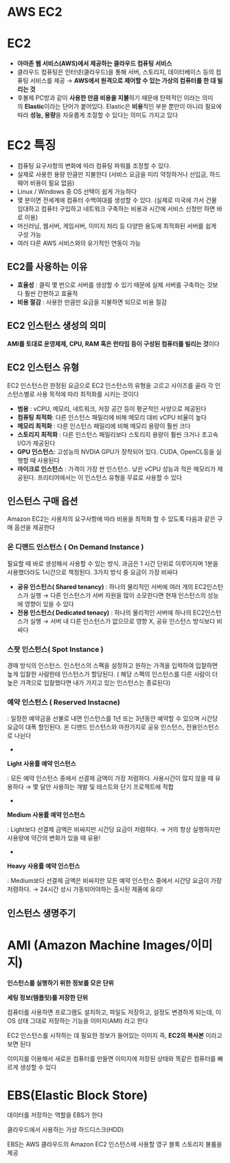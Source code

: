 # AWS EC2

# EC2

- **아마존 웹 서비스(AWS)에서 제공하는 클라우드 컴퓨팅 서비스**
- 클라우드 컴퓨팅은 인터넷(클라우드)을 통해 서버, 스토리지, 데이터베이스 등의 컴퓨팅 서비스를 제공 → **AWS에서 원격으로 제어할 수 있는 가상의 컴퓨터를 한 대 빌리는 것**
- 후불제 PC방과 같이 **사용한 만큼 비용을 지불**하기 때문에 탄력적인 이라는 의미의 **Elastic**이라는 단어가 붙어있다. Elastic은 **비용**적인 부분 뿐만이 아니라 필요에 따라 **성능, 용량**을 자유롭게 조절할 수 있다는 의미도 가지고 있다

# EC2 특징

- 컴퓨팅 요구사항의 변화에 따라 컴퓨팅 파워를 조정할 수 있다.
- 실제로 사용한 용량 만큼만 지불한다 (서비스 요금을 미리 약정하거나 선입금, 하드웨어 비용이 필요 없음)
- Linux / Windows 중 OS 선택이 쉽게 가능하다
- 몇 분이면 전세계에 컴퓨터 수백여대를 생성할 수 있다. (실제로 미국에 가서 건물 임대하고 컴퓨터 구입하고 네트워크 구축하는 비용과 시간에 서비스 신청만 하면 바로 이용)
- 머신러닝, 웹서버, 게임서버, 이미지 처리 등 다양한 용도에 최적화된 서버를 쉽게 구성 가능
- 여러 다른 AWS 서비스와의 유기적인 연동이 가능

## EC2를 사용하는 이유

- **효율성** : 클릭 몇 번으로 서버를 생성할 수 있기 때문에 실제 서버를 구축하는 것보다 훨씬 간편하고 효율적
- **비용 절감** : 사용한 만큼만 요금을 지불하면 되므로 비용 절감

## **EC2 인스턴스 생성의 의미**

**AMI를 토대로 운영체제, CPU, RAM 혹은 런타임 등이 구성된 컴퓨터를 빌리는 것**이다

## **EC2 인스턴스 유형**

EC2 인스턴스란 한정된 요금으로 EC2 인스턴스의 유형을 고르고 사이즈를 골라 각 인스턴스별로 사용 목적에 따라 최적화를 시키는 것이다

- **범용** : vCPU, 메모리, 네트워크, 저장 공간 등이 평균적인 사양으로 제공된다
- **컴퓨팅 최적화**: 다른 인스턴스 패밀리에 비해 메모리 대비 vCPU 비율이 높다
- **메모리 최적화** : 다른 인스턴스 패밀리에 비해 메모리 용량이 훨씬 크다
- **스토리지 최적화** : 다른 인스턴스 패밀리보다 스토리지 용량이 훨씬 크거나 초고속 I/O가 제공된다
- **GPU 인스턴스**: 고성능의 NVDIA GPU가 장착되어 있다. CUDA, OpenCL등을 실행할 때 사용된다
- **마이크로 인스턴스** : 가격이 가장 싼 인스턴스. 낮은 vCPU 성능과 적은 메모리가 제공된다. 프리티어에서는 이 인스턴스 유형을 무료로 사용할 수 있다

## **인스턴스 구매 옵션**

Amazon EC2는 사용자의 요구사항에 따라 비용을 최적화 할 수 있도록 다음과 같은 구매 옵션을 제공한다

### **온 디맨드 인스턴스** **( On Demand Instance )**

필요할 때 바로 생성해서 사용할 수 있는 방식. 과금은 1 시간 단위로 이루어지며 1분을 사용했더라도 1시간으로 책정된다. 3가지 방식 중 요금이 가장 비싸다

- **공유 인스턴스( Shared tenancy)** : 하나의 물리적인 서버에 여러 개의 EC2인스턴스가 실행 → 다른 인스턴스가 서버 자원을 많이 소모한다면 현재 인스턴스의 성능에 영향이 있을 수 있다
- **전용 인스턴스( Dedicated tenacy)** : 하나의 물리적인 서버에 하나의 EC2인스턴스가 실행 → 서버 내 다른 인스턴스가 없으므로 영향 X, 공유 인스턴스 방식보다 비싸다

### **스팟 인스턴스( Spot Instance )**

경매 방식의 인스턴스. 인스턴스의 스펙을 설정하고 원하는 가격을 입력하여 입찰하면 높게 입찰한 사람한테 인스턴스가 할당된다. ( 해당 스펙의 인스턴스를 다른 사람이 더 높은 가격으로 입찰했다면 내가 가지고 있는 인스턴스는 종료된다)

### **예약 인스턴스 ( Reserved Instacne)**

: 일정한 예약금을 선불로 내면 인스턴스를 1년 또는 3년동안 예약할 수 있으며 시간당 요금이 대폭 할인된다. 온 디맨드 인스턴스와 마찬가지로 공유 인스턴스, 전용인스턴스로 나뉜다

- 

**Light 사용률 예약 인스턴스**

: 모든 예약 인스턴스 중에서 선결제 금액이 가장 저렴하다. 사용시간이 많지 않을 때 유용하다 → 몇 달만 사용하는 개발 및 테스트와 단기 프로젝트에 적합

- 

**Medium 사용률 예약 인스턴스**

: Light보다 선결제 금액은 비싸지만 시간당 요금이 저렴하다. → 거의 항상 실행하지만 사용량에 약간의 변화가 있을 때 유용!

- 

**Heavy 사용률 예약 인스턴스**

: Medium보다 선결제 금액은 비싸지만 모든 예약 인스턴스 중에서 시간당 요금이 가장 저렴하다. → 24시간 상시 가동되어야하는 출시된 제품에 유리!

## 인스턴스 생명주기

# **AMI (Amazon Machine Images/이미지)**

**인스턴스를 실행하기 위한 정보를 모은 단위**

**세팅 정보(템플릿)를 저장한 단위**

컴퓨터를 사용하면 프로그램도 설치하고, 파일도 저장하고, 설정도 변경하게 되는데, 이 OS 상태 그대로 저장하는 기능을 이미지(AMI) 라고 한다

EC2 인스턴스를 시작하는 데 필요한 정보가 들어있는 이미지 즉, **EC2의 복사본** 이라고 보면 된다

이미지를 이용해서 새로운 컴퓨터를 만들면 이미지에 저장된 상태와 똑같은 컴퓨터를 빠르게 생성할 수 있다

# **EBS(Elastic Block Store)**

데이터를 저장하는 역할을 EBS가 한다

클라우드에서 사용하는 가상 하드디스크(HDD)

EBS는 AWS 클라우드의 Amazon EC2 인스턴스에 사용할 영구 블록 스토리지 불륨을 제공

